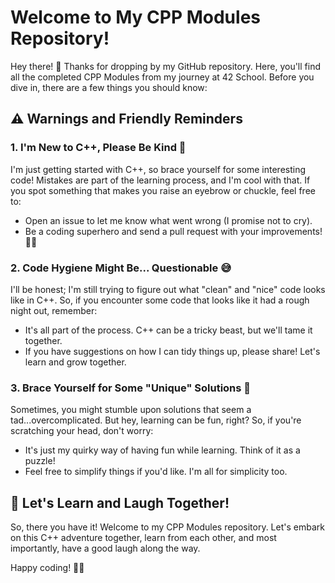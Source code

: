 # Welcome to My CPP Modules Repository!

Hey there! 👋 Thanks for dropping by my GitHub repository. Here, you'll find all the completed CPP Modules from my journey at 42 School. Before you dive in, there are a few things you should know:

## ⚠️ Warnings and Friendly Reminders

### 1. I'm New to C++, Please Be Kind 🙏

I'm just getting started with C++, so brace yourself for some interesting code! Mistakes are part of the learning process, and I'm cool with that. If you spot something that makes you raise an eyebrow or chuckle, feel free to:

- Open an issue to let me know what went wrong (I promise not to cry).
- Be a coding superhero and send a pull request with your improvements! 🦸‍♂️

### 2. Code Hygiene Might Be... Questionable 😅

I'll be honest; I'm still trying to figure out what "clean" and "nice" code looks like in C++. So, if you encounter some code that looks like it had a rough night out, remember:

- It's all part of the process. C++ can be a tricky beast, but we'll tame it together.
- If you have suggestions on how I can tidy things up, please share! Let's learn and grow together.

### 3. Brace Yourself for Some "Unique" Solutions 🤪

Sometimes, you might stumble upon solutions that seem a tad...overcomplicated. But hey, learning can be fun, right? So, if you're scratching your head, don't worry:

- It's just my quirky way of having fun while learning. Think of it as a puzzle!
- Feel free to simplify things if you'd like. I'm all for simplicity too.

## 🚀 Let's Learn and Laugh Together!

So, there you have it! Welcome to my CPP Modules repository. Let's embark on this C++ adventure together, learn from each other, and most importantly, have a good laugh along the way.

Happy coding! 🚀✨
